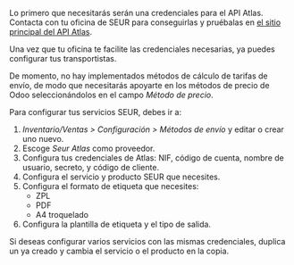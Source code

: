 Lo primero que necesitarás serán una credenciales para el API Atlas. Contacta con tu oficina de SEUR
para conseguirlas y pruébalas en [el sitio principal del API Atlas](https://sds.seur.io).

Una vez que tu oficina te facilite las credenciales necesarias, ya puedes configurar
tus transportistas.

De momento, no hay implementados métodos de cálculo de tarifas de envío, de modo que
necesitarás apoyarte en los métodos de precio de Odoo seleccionándolos en el campo *Método de precio*.

Para configurar tus servicios SEUR, debes ir a:

1. *Inventario/Ventas > Configuración > Métodos de envío* y editar o crear uno nuevo.
2. Escoge *Seur Atlas* como proveedor.
3. Configura tus credenciales de Atlas: NIF, código de cuenta, nombre de usuario, secreto, y código de cliente.
4. Configura el servicio y producto SEUR que necesites.
5. Configura el formato de etiqueta que necesites:
   - ZPL
   - PDF
   - A4 troquelado
6. Configura la plantilla de etiqueta y el tipo de salida.

Si deseas configurar varios servicios con las mismas credenciales, duplica un ya creado
y cambia el servicio o el producto en la copia.

